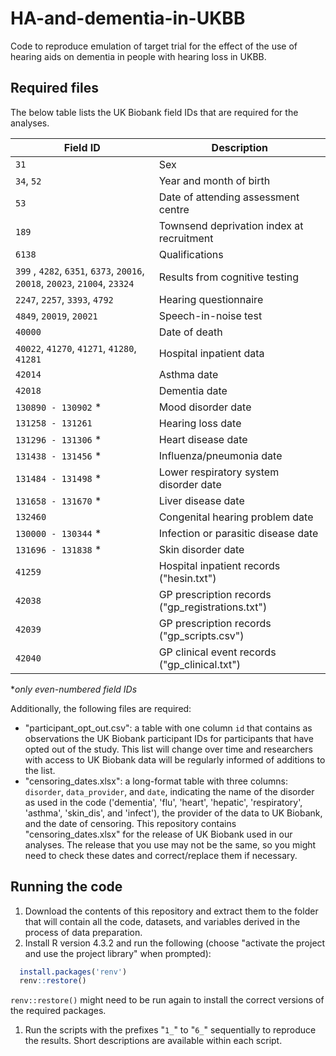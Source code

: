 # HA-and-dementia-in-UKBB
Code to reproduce emulation of target trial for the effect of the use of hearing aids on dementia in people with hearing loss in UKBB.

## Required files
The below table lists the UK Biobank field IDs that are required for the analyses.

Field ID | Description
----------- | -----
  `31` |	Sex
`34`, `52` |	Year and month of birth
`53` |	Date of attending assessment centre
`189` |	Townsend deprivation index at recruitment
`6138` |	Qualifications
`399` , `4282`, `6351`, `6373`, `20016`, `20018`, `20023`, `21004`, `23324` | Results from cognitive testing
`2247`, `2257`, `3393`, `4792` |	Hearing questionnaire
`4849`, `20019`, `20021` |	Speech-in-noise test
`40000` |	Date of death
`40022`, `41270`, `41271`, `41280`, `41281` |	Hospital inpatient data
`42014` |	Asthma date
`42018` |	Dementia date
`130890 - 130902` * |	Mood disorder date
`131258 - 131261` |	Hearing loss date
`131296 - 131306` * |	Heart disease date
`131438 - 131456` * |	Influenza/pneumonia date
`131484 - 131498` * |	Lower respiratory system disorder date
`131658 - 131670` * |	Liver disease date
`132460` |	Congenital hearing problem date
`130000 - 130344` * |	Infection or parasitic disease date
`131696 - 131838` * |	Skin disorder date
`41259` |	Hospital inpatient records ("hesin.txt")
`42038` | GP prescription records ("gp_registrations.txt")
`42039` | GP prescription records ("gp_scripts.csv")
`42040` | GP clinical event records ("gp_clinical.txt")

*_only even-numbered field IDs_


Additionally, the following files are required:
- "participant_opt_out.csv": a table with one column `id` that contains as observations the UK Biobank participant IDs for participants that have opted out of the study. This list will change over time and researchers with access to UK Biobank data will be regularly informed of additions to the list.
- "censoring_dates.xlsx": a long-format table with three columns: `disorder`, `data_provider`, and `date`, indicating the name of the disorder as used in the code ('dementia', 'flu', 'heart', 'hepatic', 'respiratory', 'asthma', 'skin_dis', and 'infect'), the provider of the data to UK Biobank, and the date of censoring. This repository contains "censoring_dates.xlsx" for the release of UK Biobank used in our analyses. The release that you use may not be the same, so you might need to check these dates and correct/replace them if necessary.


## Running the code
1. Download the contents of this repository and extract them to the folder that will contain all the code, datasets, and variables derived in the process of data preparation.
2. Install R version 4.3.2 and run the following (choose "activate the project and use the project library" when prompted):
```R
  install.packages('renv')
  renv::restore()
```
`renv::restore()` might need to be run again to install the correct versions of the required packages.

1. Run the scripts with the prefixes "`1_`" to "`6_`" sequentially to reproduce the results. Short descriptions are available within each script.
